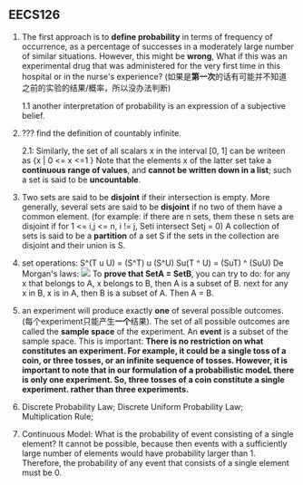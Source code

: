 ## EECS126

1. The first approach is to **define probability** in terms of frequency of occurrence, as a percentage of successes in a moderately large number of similar situations. However, this might be **wrong**, What if this was an experimental drug that was administered for the very first time in this hospital or in the nurse's experience? (如果是**第一次**的话有可能并不知道之前的实验的结果/概率，所以没办法判断)

    1.1 another interpretation of probability is an expression of a subjective belief.

2. ??? find the definition of countably infinite.

    2.1: Similarly, the set of all scalars x in the interval [0, 1] can be writeen as {x | 0 <= x <=1 } Note that the elements x of the latter set take a **continuous range of values**, and **cannot be written down in a list**; such a set is said to be **uncountable**.

3. Two sets are said to be **disjoint** if their intersection is empty. 
   More generally, several sets are said to be **disjoint** if no two of them have a common element. (for example: if there are n sets, them these n sets are disjoint if for 1 <= i,j <= n, i != j, Seti intersect Setj = 0)
   A collection of sets is said to be a **partition** of a set S if the sets in the collection are disjoint and their union is S.
   
4. set operations: 
    S^(T u U) = (S^T) u (S^U)
    Su(T ^ U) = (SuT) ^ (SuU)
    De Morgan's laws:
    ![](https://i.imgur.com/wEEfdjC.png)
    To **prove that SetA = SetB**, you can try to do: for any x that belongs to A, x belongs to B, then A is a subset of B. next for any x in B, x is in A, then B is a subset of A. Then A = B.
    
5. an experiment will produce exactly **one** of several possible outcomes.(每个experiment只能产生**一个**结果). The set of all possible outcomes are called the **sample space** of the experiment. An **event** is a subset of the sample space. 
    This is important: **There is no restriction on what constitutes an experiment. For example, it could be a single toss of a coin, or three tosses, or an infinite sequence of tosses. However, it is important to note that in our formulation of a probabilistic modeL there is only one experiment. So, three tosses of a coin constitute a single experiment. rather than three experiments.**
    
6. Discrete Probability Law; Discrete Uniform Probability Law; Multiplication Rule; 

7. Continuous Model:
    What is the probability of event consisting of a single element? It cannot be possible, because then events with a sufficiently large number of elements would have probability larger than 1. Therefore, the probability of any event that consists of a single element must be 0. 
    



